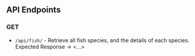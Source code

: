 ## API Endpoints


### GET
- `/api/fish/` - Retrieve all fish species, and the details of each species.  
        Expected Response -> <...>